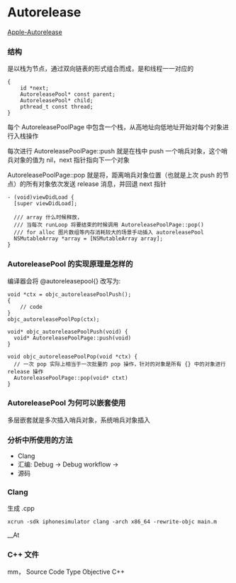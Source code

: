 # Autorelease

[Apple-Autorelease](https://developer.apple.com/library/archive/documentation/Cocoa/Conceptual/MemoryMgmt/Articles/mmAutoreleasePools.html#//apple_ref/doc/uid/20000047-CJBFBEDI)

### 结构

是以栈为节点，通过双向链表的形式组合而成，是和线程一一对应的

```
{
    id *next;
    AutoreleasePool* const parent;
    AutoreleasePool* child;
    pthread_t const thread;  
}
```

每个 AutoreleasePoolPage 中包含一个栈，从高地址向低地址开始对每个对象进行入栈操作

每次进行 AutoreleasePoolPage::push 就是在栈中 push 一个哨兵对象，这个哨兵对象的值为 nil，next 指针指向下一个对象

AutoreleasePoolPage::pop 就是将，距离哨兵对象位置（也就是上次 push 的节点）的所有对象依次发送 release 消息，并回退 next 指针

```
- (void)viewDidLoad {
  [super viewDidLoad];

  /// array 什么时候释放，
  /// 当每次 runLoop 将要结束的时候调用 AutoreleasePoolPage::pop()
  /// for alloc 图片数组等内存消耗较大的场景手动插入 autoreleasePool
  NSMutableArray *array = [NSMutableArray array];
}
```

### AutoreleasePool 的实现原理是怎样的

编译器会将 @autoreleasepool{} 改写为:

```
void *ctx = objc_autoreleasePoolPush();
{
    // code
}
objc_autoreleasePoolPop(ctx);

void* objc_autoreleasePoolPush(void) {
  void* AutoreleasePoolPage::push(void)
}

void objc_autoreleasePoolPop(void *ctx) {
  // 一次 pop 实际上相当于一次批量的 pop 操作，针对的对象是所有 {} 中的对象进行 release 操作
  AutoreleasePoolPage::pop(void* ctxt)
}

```

### AutoreleasePool 为何可以嵌套使用

多层嵌套就是多次插入哨兵对象，系统哨兵对象插入

### 分析中所使用的方法

- Clang
- 汇编: Debug -> Debug workflow ->
- 源码

### Clang

生成 .cpp

```
xcrun -sdk iphonesimulator clang -arch x86_64 -rewrite-objc main.m
```

__At


### C++ 文件

mm， Source Code Type Objective C++
